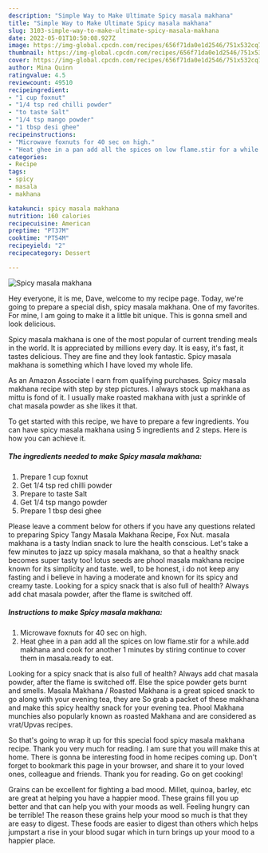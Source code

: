 ```yaml
---
description: "Simple Way to Make Ultimate Spicy masala makhana"
title: "Simple Way to Make Ultimate Spicy masala makhana"
slug: 3103-simple-way-to-make-ultimate-spicy-masala-makhana
date: 2022-05-01T10:50:08.927Z
image: https://img-global.cpcdn.com/recipes/656f71da0e1d2546/751x532cq70/spicy-masala-makhana-recipe-main-photo.jpg
thumbnail: https://img-global.cpcdn.com/recipes/656f71da0e1d2546/751x532cq70/spicy-masala-makhana-recipe-main-photo.jpg
cover: https://img-global.cpcdn.com/recipes/656f71da0e1d2546/751x532cq70/spicy-masala-makhana-recipe-main-photo.jpg
author: Mina Quinn
ratingvalue: 4.5
reviewcount: 49510
recipeingredient:
- "1 cup foxnut"
- "1/4 tsp red chilli powder"
- "to taste Salt"
- "1/4 tsp mango powder"
- "1 tbsp desi ghee"
recipeinstructions:
- "Microwave foxnuts for 40 sec on high."
- "Heat ghee in a pan add all the spices on low flame.stir for a while.add makhana and cook for another 1 minutes by stiring continue to cover them in masala.ready to eat."
categories:
- Recipe
tags:
- spicy
- masala
- makhana

katakunci: spicy masala makhana 
nutrition: 160 calories
recipecuisine: American
preptime: "PT37M"
cooktime: "PT54M"
recipeyield: "2"
recipecategory: Dessert

---
```



![Spicy masala makhana](https://img-global.cpcdn.com/recipes/656f71da0e1d2546/751x532cq70/spicy-masala-makhana-recipe-main-photo.jpg)

Hey everyone, it is me, Dave, welcome to my recipe page. Today, we're going to prepare a special dish, spicy masala makhana. One of my favorites. For mine, I am going to make it a little bit unique. This is gonna smell and look delicious.

Spicy masala makhana is one of the most popular of current trending meals in the world. It is appreciated by millions every day. It is easy, it's fast, it tastes delicious. They are fine and they look fantastic. Spicy masala makhana is something which I have loved my whole life.

As an Amazon Associate I earn from qualifying purchases. Spicy masala makhana recipe with step by step pictures. I always stock up makhana as mittu is fond of it. I usually make roasted makhana with just a sprinkle of chat masala powder as she likes it that.


To get started with this recipe, we have to prepare a few ingredients. You can have spicy masala makhana using 5 ingredients and 2 steps. Here is how you can achieve it.

<!--inarticleads1-->

##### The ingredients needed to make Spicy masala makhana:

1. Prepare 1 cup foxnut
1. Get 1/4 tsp red chilli powder
1. Prepare to taste Salt
1. Get 1/4 tsp mango powder
1. Prepare 1 tbsp desi ghee


Please leave a comment below for others if you have any questions related to preparing Spicy Tangy Masala Makhana Recipe, Fox Nut. masala makhana is a tasty Indian snack to lure the health conscious. Let&#39;s take a few minutes to jazz up spicy masala makhana, so that a healthy snack becomes super tasty too! lotus seeds are phool masala makhana recipe known for its simplicity and taste. well, to be honest, i do not keep any fasting and i believe in having a moderate and known for its spicy and creamy taste. Looking for a spicy snack that is also full of health? Always add chat masala powder, after the flame is switched off. 

<!--inarticleads2-->

##### Instructions to make Spicy masala makhana:

1. Microwave foxnuts for 40 sec on high.
1. Heat ghee in a pan add all the spices on low flame.stir for a while.add makhana and cook for another 1 minutes by stiring continue to cover them in masala.ready to eat.


Looking for a spicy snack that is also full of health? Always add chat masala powder, after the flame is switched off. Else the spice powder gets burnt and smells. Masala Makhana / Roasted Makhana is a great spiced snack to go along with your evening tea, they are So grab a packet of these makhana and make this spicy healthy snack for your evening tea. Phool Makhana munchies also popularly known as roasted Makhana and are considered as vrat/Upvas recipes. 

So that's going to wrap it up for this special food spicy masala makhana recipe. Thank you very much for reading. I am sure that you will make this at home. There is gonna be interesting food in home recipes coming up. Don't forget to bookmark this page in your browser, and share it to your loved ones, colleague and friends. Thank you for reading. Go on get cooking!

Grains can be excellent for fighting a bad mood. Millet, quinoa, barley, etc are great at helping you have a happier mood. These grains fill you up better and that can help you with your moods as well. Feeling hungry can be terrible! The reason these grains help your mood so much is that they are easy to digest. These foods are easier to digest than others which helps jumpstart a rise in your blood sugar which in turn brings up your mood to a happier place.

